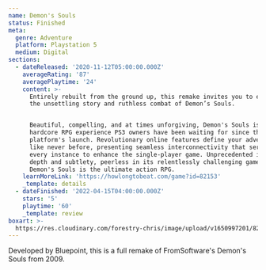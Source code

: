```yaml
---
name: Demon's Souls
status: Finished
meta:
  genre: Adventure
  platform: Playstation 5
  medium: Digital
sections:
  - dateReleased: '2020-11-12T05:00:00.000Z'
    averageRating: '87'
    averagePlaytime: '24'
    content: >-
      Entirely rebuilt from the ground up, this remake invites you to experience
      the unsettling story and ruthless combat of Demon’s Souls.


      Beautiful, compelling, and at times unforgiving, Demon's Souls is the
      hardcore RPG experience PS3 owners have been waiting for since the
      platform's launch. Revolutionary online features define your adventure
      like never before, presenting seamless interconnectivity that serves in
      every instance to enhance the single-player game. Unprecedented in its
      depth and subtlety, peerless in its relentlessly challenging gameplay,
      Demon's Souls is the ultimate action RPG.
    learnMoreLink: 'https://howlongtobeat.com/game?id=82153'
    _template: details
  - dateFinished: '2022-04-15T04:00:00.000Z'
    stars: '5'
    playtime: '60'
    _template: review
boxart: >-
  https://res.cloudinary.com/forestry-chris/image/upload/v1650997201/82153_Demons_Souls__2020_m2w0xk.jpg
---
```



Developed by Bluepoint, this is a full remake of FromSoftware's Demon's Souls from 2009.
